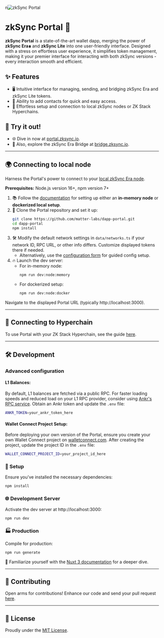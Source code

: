 n![zkSync Portal](public/preview.png)

# zkSync Portal 🚀

**zkSync Portal** is a state-of-the-art wallet dapp, merging the power of **zkSync Era∎** and **zkSync Lite** into one user-friendly interface. Designed with a stress on effortless user experience, it simplifies token management, making it your premier interface for interacting with both zkSync versions - every interaction smooth and efficient.

## ✨ Features

- 🖥️ Intuitive interface for managing, sending, and bridging zkSync Era and zkSync Lite tokens.
- 📇 Ability to add contacts for quick and easy access.
- 🔧 Effortless setup and connection to local zkSync nodes or ZK Stack Hyperchains.

## 🎉 Try it out!

- 🌐 Dive in now at [portal.zksync.io](https://portal.zksync.io/).
- 🌉 Also, explore the zkSync Era Bridge at [bridge.zksync.io](https://bridge.zksync.io).

---

## 🌍 Connecting to local node

Harness the Portal's power to connect to your [local zkSync Era node](https://era.zksync.io/docs/tools/testing/).

**Prerequisites:** Node.js version 16+, npm version 7+

1. 📚 Follow the [documentation](https://era.zksync.io/docs/tools/testing/) for setting up either an **in-memory node** or **dockerized local setup**.
2. 🔄 Clone the Portal repository and set it up:
    ```bash
    git clone https://github.com/matter-labs/dapp-portal.git
    cd dapp-portal
    npm install
    ```
3. 🛠️ Modify the default network settings in `data/networks.ts` if your network ID, RPC URL, or other info differs. Customize displayed tokens there if needed.
    - Alternatively, use the [configuration form](./hyperchains/README.md#configure-automatically-with-form) for guided config setup.
4. 🔥 Launch the dev server:
    - For in-memory node:
      ```bash
      npm run dev:node:memory
      ```
    - For dockerized setup:
      ```bash
      npm run dev:node:docker
      ```
  Navigate to the displayed Portal URL (typically http://localhost:3000).

---

## 🔗 Connecting to Hyperchain

To use Portal with your ZK Stack Hyperchain, see the guide [here](./hyperchains/README.md).

---

## 🛠 Development

### Advanced configuration

#### L1 Balances:
By default, L1 balances are fetched via a public RPC. For faster loading speeds and reduced load on your L1 RPC provider, consider using [Ankr's RPC service](https://www.ankr.com/rpc/). Obtain an Ankr token and update the `.env` file:
```bash
ANKR_TOKEN=your_ankr_token_here
```

#### Wallet Connect Project Setup:
Before deploying your own version of the Portal, ensure you create your own Wallet Connect project on [walletconnect.com](https://walletconnect.com). After creating the project, update the project ID in the `.env` file:
```bash
WALLET_CONNECT_PROJECT_ID=your_project_id_here
```


### 🔧 Setup

Ensure you've installed the necessary dependencies:

```bash
npm install
```

### 🌐 Development Server

Activate the dev server at http://localhost:3000:

```bash
npm run dev
```

### 🏭 Production

Compile for production:

```bash
npm run generate
```

📘 Familiarize yourself with the [Nuxt 3 documentation](https://nuxt.com/docs/getting-started/introduction) for a deeper dive.

---

## 🤝 Contributing

Open arms for contributions! Enhance our code and send your pull request [here](https://github.com/matter-labs/dapp-portal/pulls).

---

## 📜 License

Proudly under the [MIT License](https://github.com/matter-labs/dapp-portal/blob/main/LICENSE).
